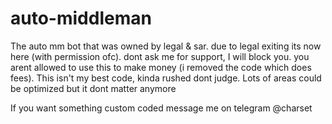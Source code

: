 # auto-middleman
The auto mm bot that was owned by legal & sar. due to legal exiting its now here (with permission ofc). dont ask me for support, I will block you. you arent allowed to use this to make money (i removed the code which does fees).
This isn't my best code, kinda rushed dont judge. Lots of areas could be optimized but it dont matter anymore

If you want something custom coded message me on telegram @charset
